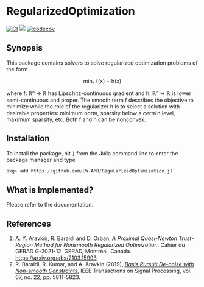 # RegularizedOptimization

[![CI](https://github.com/UW-AMO/RegularizedOptimization/actions/workflows/ci.yml/badge.svg)](https://github.com/UW-AMO/RegularizedOptimization/actions/workflows/ci.yml)
[![](https://img.shields.io/badge/docs-latest-3f51b5.svg)](https://rjbaraldi.github.io/ShiftedProximalOperators.jl/dev)
[![codecov](https://codecov.io/gh/UW-AMO/RegularizedOptimization/branch/master/graph/badge.svg?token=LFPTDGDTP6)](https://codecov.io/gh/UW-AMO/RegularizedOptimization)

## Synopsis

This package contains solvers to solve regularized optimization problems of the form

<p align="center">
minₓ f(x) + h(x)
</p>

where f: ℝⁿ → ℝ has Lipschitz-continuous gradient and h: ℝⁿ → ℝ is lower semi-continuous and proper.
The smooth term f describes the objective to minimize while the role of the regularizer h is to select
a solution with desirable properties: minimum norm, sparsity below a certain level, maximum sparsity, etc.
Both f and h can be nonconvex.

## Installation

To install the package, hit `]` from the Julia command line to enter the package manager and type
```julia
pkg> add https://github.com/UW-AMO/RegularizedOptimization.jl
```

## What is Implemented?

Please refer to the documentation.

## References

1. A. Y. Aravkin, R. Baraldi and D. Orban, *A Proximal Quasi-Newton Trust-Region Method for Nonsmooth Regularized Optimization*, Cahier du GERAD G-2021-12, GERAD, Montréal, Canada. https://arxiv.org/abs/2103.15993
2. R. Baraldi, R. Kumar, and A. Aravkin (2019), [*Basis Pursuit De-noise with Non-smooth Constraints*](https://doi.org/10.1109/TSP.2019.2946029), IEEE Transactions on Signal Processing, vol. 67, no. 22, pp. 5811-5823.

